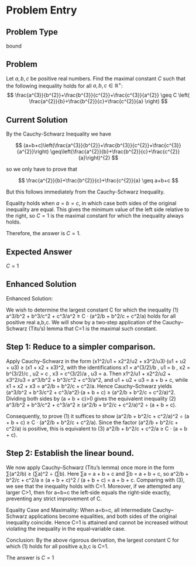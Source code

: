 # Problem Entry

## Problem Type
bound

## Problem
Let $a, b, c$ be positive real numbers. Find the maximal constant $C$ such that the following inequality holds for all $a, b, c \in \mathbb{R}^{+}$:
$$
\frac{a^{3}}{b^{2}}+\frac{b^{3}}{c^{2}}+\frac{c^{3}}{a^{2}} \geq C \left( \frac{a^{2}}{b}+\frac{b^{2}}{c}+\frac{c^{2}}{a} \right)
$$

## Current Solution
By the Cauchy-Schwarz Inequality we have

$$
(a+b+c)\left(\frac{a^{3}}{b^{2}}+\frac{b^{3}}{c^{2}}+\frac{c^{3}}{a^{2}}\right) \geq\left(\frac{a^{2}}{b}+\frac{b^{2}}{c}+\frac{c^{2}}{a}\right)^{2}
$$

so we only have to prove that

$$
\frac{a^{2}}{b}+\frac{b^{2}}{c}+\frac{c^{2}}{a} \geq a+b+c
$$

But this follows immediately from the Cauchy-Schwarz Inequality.

Equality holds when $a = b = c$, in which case both sides of the original inequality are equal. This gives the minimum value of the left side relative to the right, so $C = 1$ is the maximal constant for which the inequality always holds.

Therefore, the answer is $C = 1$. 

## Expected Answer
$C = 1$

## Enhanced Solution
Enhanced Solution:

We wish to determine the largest constant C for which the inequality
  (1)    a^3/b^2 + b^3/c^2 + c^3/a^2   ≥   C · (a^2/b + b^2/c + c^2/a)
holds for all positive real a,b,c.  We will show by a two‐step application of the Cauchy–Schwarz (Titu’s) lemma that C=1 is the maximal such constant.

Step 1:  Reduce to a simpler comparison.
----------------------------------------
Apply Cauchy–Schwarz in the form
  (x1^2/u1 + x2^2/u2 + x3^2/u3)·(u1 + u2 + u3)  ≥  (x1 + x2 + x3)^2,
with the identifications
  x1 = a^(3/2)/b ,  u1 = b ,
  x2 = b^(3/2)/c ,  u2 = c ,
  x3 = c^(3/2)/a ,  u3 = a.
Then
  x1^2/u1 + x2^2/u2 + x3^2/u3   =   a^3/b^2 + b^3/c^2 + c^3/a^2,
and
  u1 + u2 + u3   =   a + b + c,
while
  x1 + x2 + x3   =   a^2/b + b^2/c + c^2/a.
Hence Cauchy–Schwarz yields
  (a^3/b^2 + b^3/c^2 + c^3/a^2)·(a + b + c)  ≥  (a^2/b + b^2/c + c^2/a)^2.
Dividing both sides by (a + b + c)>0 gives the equivalent inequality
  (2)    a^3/b^2 + b^3/c^2 + c^3/a^2   ≥   (a^2/b + b^2/c + c^2/a)^2  ÷  (a + b + c).

Consequently, to prove (1) it suffices to show
  (a^2/b + b^2/c + c^2/a)^2  ÷  (a + b + c)   ≥   C · (a^2/b + b^2/c + c^2/a).
Since the factor (a^2/b + b^2/c + c^2/a) is positive, this is equivalent to
  (3)    a^2/b + b^2/c + c^2/a   ≥   C · (a + b + c).

Step 2:  Establish the linear bound.
-------------------------------------
We now apply Cauchy–Schwarz (Titu’s lemma) once more in the form
  ∑(a^2/b)  ≥  (∑a)^2  ÷  (∑b).
Here ∑a = a + b + c and ∑b = a + b + c, so
  a^2/b + b^2/c + c^2/a   ≥   (a + b + c)^2 / (a + b + c)   =   a + b + c.
Comparing with (3), we see that the inequality holds with C=1.  Moreover, if we attempted any larger C>1, then for a=b=c the left‐side equals the right‐side exactly, preventing any strict improvement of C.

Equality Case and Maximality:
When a=b=c, all intermediate Cauchy–Schwarz applications become equalities, and both sides of the original inequality coincide.  Hence C=1 is attained and cannot be increased without violating the inequality in the equal‐variable case.

Conclusion:
By the above rigorous derivation, the largest constant C for which (1) holds for all positive a,b,c is C=1.

The answer is $C=1$
